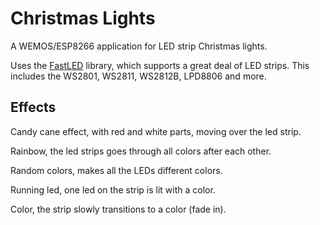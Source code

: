 # Christmas Lights

A WEMOS/ESP8266 application for LED strip Christmas lights.

Uses the [FastLED](http://www.fastled.io) library, which supports a great deal of LED strips. This includes the WS2801, WS2811, WS2812B, LPD8806 and more.

## Effects

Candy cane effect, with red and white parts, moving over the led strip.

Rainbow, the led strips goes through all colors after each other.

Random colors, makes all the LEDs different colors.

Running led, one led on the strip is lit with a color.

Color, the strip slowly transitions to a color (fade in).